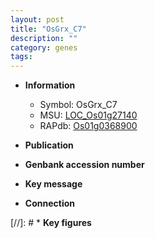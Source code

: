 ```yaml
---
layout: post
title: "OsGrx_C7"
description: ""
category: genes
tags: 
---
```


* **Information**  
    + Symbol: OsGrx_C7  
    + MSU: [LOC_Os01g27140](http://rice.uga.edu/cgi-bin/ORF_infopage.cgi?orf=LOC_Os01g27140)  
    + RAPdb: [Os01g0368900](http://rapdb.dna.affrc.go.jp/viewer/gbrowse_details/irgsp1?name=Os01g0368900)  

* **Publication**  

* **Genbank accession number**  

* **Key message**  

* **Connection**  

[//]: # * **Key figures**  


